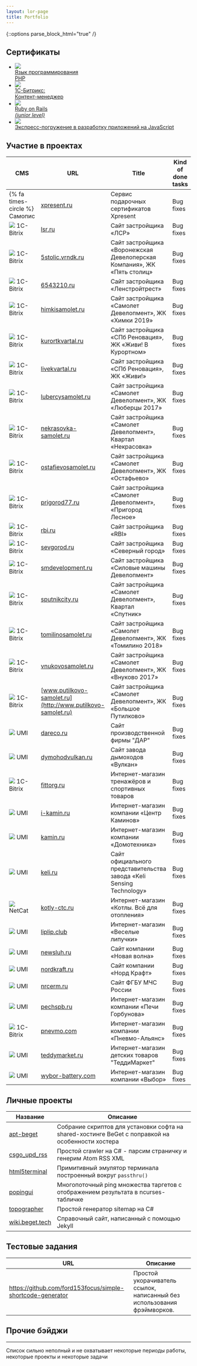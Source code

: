 ```yaml
---
layout: lor-page
title: Portfolio
---
```


{::options parse_block_html="true" /}

## Сертификаты

<ul class="certificates">
    <li class="certificate">
        <a href="./certificates/ru.intuit.php.jpeg">
            <div class="icon">
                <img src="/img/logos/php_logo_colour.svg">
            </div>
            <div class="description">
                Язык программирования<br/>PHP
            </div>
        </a>
    </li>
    <li class="certificate">
        <a href="./certificates/ru.1c-bitrix.content-manager.pdf">
            <div class="icon">
                <img src="/img/logos/1c_bitrix_logo.svg">
            </div>
            <div class="description">
                1С-Битрикс:<br/>Контент-менеджер
            </div>
        </a>
    </li>
    <li class="certificate">
        <a href="https://certification.mail.ru/certificates/c5d658d6-ecae-4fdb-841c-a7ea6e9f9c32/">
            <div class="icon">
                <img src="/img/logos/ruby_on_rails_logo.svg">
            </div>
            <div class="description">
                Ruby on Rails<br/><i>(junior level)</i>
            </div>
        </a>
    </li>
    <li class="certificate">
        <a href="./certificates/com.microsoft.mva.js-express-dive.pdf">
            <div class="icon">
                <img src="/img/logos/nodejs_logo.svg">
            </div>
            <div class="description">
                Экспресс-погружение в разработку приложений на JavaScript
            </div>
        </a>
    </li>
</ul>

## Участие в проектах

<div class="involved_in">

CMS | URL | Title | Kind of done tasks
--- | --- | --- | ---
{% fa times-circle %}      Самопис | [xpresent.ru](https://xpresent.ru/)                         | Сервис подарочных сертификатов Xpresent                                                  | Bug fixes
![](/img/icons/bitrix.ico) 1C-Bitrix | [lsr.ru](http://lsr.ru)                                     | Сайт застройщика «ЛСР»                                                  | Bug fixes
![](/img/icons/bitrix.ico) 1C-Bitrix | [5stolic.vrndk.ru](http://5stolic.vrndk.ru)                 | Сайт застройщика «Воронежская Девелоперская Компания», ЖК «Пять столиц» | Bug fixes
![](/img/icons/bitrix.ico) 1C-Bitrix | [6543210.ru](http://6543210.ru)                             | Сайт застройщика «Ленстройтрест»                                        | Bug fixes
![](/img/icons/bitrix.ico) 1C-Bitrix | [himkisamolet.ru](http://himkisamolet.ru)                   | Сайт застройщика «Самолет Девелопмент», ЖК «Химки 2019»                 | Bug fixes
![](/img/icons/bitrix.ico) 1C-Bitrix | [kurortkvartal.ru](http://kurortkvartal.ru)                 | Сайт застройщика «СПб Реновация», ЖК «Живи! В Курортном»                | Bug fixes
![](/img/icons/bitrix.ico) 1C-Bitrix | [livekvartal.ru](http://livekvartal.ru)                     | Сайт застройщика «СПб Реновация», ЖК «Живи!»                            | Bug fixes
![](/img/icons/bitrix.ico) 1C-Bitrix | [lubercysamolet.ru](http://lubercysamolet.ru)               | Сайт застройщика «Самолет Девелопмент», ЖК «Люберцы 2017»               | Bug fixes
![](/img/icons/bitrix.ico) 1C-Bitrix | [nekrasovka-samolet.ru](http://nekrasovka-samolet.ru)       | Сайт застройщика «Самолет Девелопмент», Квартал «Некрасовка»            | Bug fixes
![](/img/icons/bitrix.ico) 1C-Bitrix | [ostafievosamolet.ru](http://ostafievosamolet.ru)           | Сайт застройщика «Самолет Девелопмент», ЖК «Остафьево»                  | Bug fixes
![](/img/icons/bitrix.ico) 1C-Bitrix | [prigorod77.ru](http://prigorod77.ru)                       | Сайт застройщика «Самолет Девелопмент», «Пригород Лесное»               | Bug fixes
![](/img/icons/bitrix.ico) 1C-Bitrix | [rbi.ru](http://rbi.ru)                                     | Сайт застройщика «RBI»                                                  | Bug fixes
![](/img/icons/bitrix.ico) 1C-Bitrix | [sevgorod.ru](http://sevgorod.ru)                           | Сайт застройщика «Северный город»                                       | Bug fixes
![](/img/icons/bitrix.ico) 1C-Bitrix | [smdevelopment.ru](http://smdevelopment.ru)                 | Сайт застройщика «Силовые машины Девелопмент»                           | Bug fixes
![](/img/icons/bitrix.ico) 1C-Bitrix | [sputnikcity.ru](http://sputnikcity.ru)                     | Сайт застройщика «Самолет Девелопмент», Квартал «Спутник»               | Bug fixes
![](/img/icons/bitrix.ico) 1C-Bitrix | [tomilinosamolet.ru](http://tomilinosamolet.ru)             | Сайт застройщика «Самолет Девелопмент», ЖК «Томилино 2018»              | Bug fixes
![](/img/icons/bitrix.ico) 1C-Bitrix | [vnukovosamolet.ru](http://vnukovosamolet.ru)               | Сайт застройщика «Самолет Девелопмент», ЖК «Внуково 2017»               | Bug fixes
![](/img/icons/bitrix.ico) 1C-Bitrix | [www.putilkovo-samolet.ru](http://www.putilkovo-samolet.ru) | Сайт застройщика «Самолет Девелопмент», ЖК «Большое Путилково»          | Bug fixes
![](/img/icons/umi.ico)    UMI       | [dareco.ru](http://dareco.ru)                               | Сайт производственной фирмы "ДАР"                                       | Bug fixes
![](/img/icons/umi.ico)    UMI       | [dymohodvulkan.ru](http://dymohodvulkan.ru)                 | Сайт завода дымоходов «Вулкан»                                          | Bug fixes
![](/img/icons/bitrix.ico) 1C-Bitrix | [fittorg.ru](http://fittorg.ru)                             | Интернет-магазин тренажёров и спортивных товаров                        | Bug fixes
![](/img/icons/umi.ico)    UMI       | [i-kamin.ru](http://i-kamin.ru)                             | Интернет-магазин компании «Центр Каминов»                               | Bug fixes
![](/img/icons/umi.ico)    UMI       | [kamin.ru](http://kamin.ru)                                 | Интернет-магазин компании «Домотехника»                                 | Bug fixes
![](/img/icons/umi.ico)    UMI       | [keli.ru](http://keli.ru)                                   | Сайт официального представительства завода «Keli Sensing Technology»    | Bug fixes
![](/img/icons/netcat.ico) NetCat    | [kotly-ctc.ru](http://kotly-ctc.ru)                         | Интернет-магазин «Котлы. Всё для отопления»                             | Bug fixes
![](/img/icons/umi.ico)    UMI       | [liplip.club](http://liplip.club)                           | Интернет-магазин «Веселые липучки»                                      | Bug fixes
![](/img/icons/umi.ico)    UMI       | [newsluh.ru](http://newsluh.ru)                             | Сайт компании «Новая волна»                                             | Bug fixes
![](/img/icons/umi.ico)    UMI       | [nordkraft.ru](http://nordkraft.ru)                         | Сайт компании «Норд Крафт»                                              | Bug fixes
![](/img/icons/umi.ico)    UMI       | [nrcerm.ru](http://nrcerm.ru)                               | Сайт ФГБУ МЧС России                                                    | Bug fixes
![](/img/icons/umi.ico)    UMI       | [pechspb.ru](http://pechspb.ru)                             | Интернет-магазин компании «Печи Горбунова»                              | Bug fixes
![](/img/icons/bitrix.ico) 1C-Bitrix | [pnevmo.com](http://pnevmo.com)                             | Интернет-магазин компании «Пневмо-Альянс»                               | Bug fixes
![](/img/icons/umi.ico)    UMI       | [teddymarket.ru](http://teddymarket.ru)                     | Интернет-магазин детских товаров "ТеддиМаркет"                          | Bug fixes
![](/img/icons/umi.ico)    UMI       | [wybor-battery.com](http://wybor-battery.com)               | Интернет-магазин компании «Выбор»                                       | Bug fixes

</div>

## Личные проекты

Название | Описание
--- | ---
[apt-beget](https://github.com/ford153focus/apt-beget) | Собрание скриптов для установки софта на shared-хостинге BeGet с поправкой на особенности хостера
[csgo_upd_rss](https://github.com/ford153focus/csgo_upd_rss) | Простой crawler на C# - парсим страничку и генерим Atom RSS XML
[html5terminal](https://github.com/ford153focus/html5terminal) | Примитивный эмулятор терминала построенный вокруг `passthru()`
[popingui](https://github.com/ford153focus/popingui) | Многопоточный ping множества таргетов с отображением результата в ncurses-табличке
[topographer](https://github.com/ford153focus/topographer) | Простой генератор sitemap на C#
[wiki.beget.tech](https://github.com/ford153focus/wiki.beget.tech) | Справочный сайт, написанный с помощью Jekyll

## Тестовые задания

URL | Описание
--- | ---
https://github.com/ford153focus/simple-shortcode-generator | Простой укорачиватель ссылок, написанный без использования фрэймворков.

## Прочие бэйджи

<script src="https://profile.codersrank.io/widget/widget.js"></script>
<codersrank-widget username="ford153focus"></codersrank-widget>

<hr>

Список сильно неполный и не охватывает некоторые периоды работы, некоторые проекты и некоторые задачи
